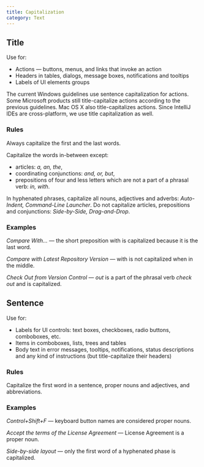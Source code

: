 ```yaml
---
title: Capitalization
category: Text
---
```


## Title

Use for:
* Actions — buttons, menus, and links that invoke an action
* Headers in tables, dialogs, message boxes, notifications and tooltips
* Labels of UI elements groups 

<aside class="note sideblock _visible">The current Windows guidelines use sentence capitalization for actions. Some Microsoft products still title-capitalize actions according to the previous guidelines. Mac OS X also title-capitalizes actions. Since IntelliJ IDEs are cross-platform, we use title capitalization as well.</aside>


### Rules

Always capitalize the first and the last words.

Capitalize the words in-between except:
* articles: _a, an, the_,
* coordinating conjunctions: *and, or, but*,
* prepositions of four and less letters which are not a part of a phrasal verb: *in, with*.

In hyphenated phrases, capitalize all nouns, adjectives and adverbs: *Auto-Indent, Command-Line Launcher*.
Do not capitalize articles, prepositions and conjunctions: *Side-by-Side, Drag-and-Drop*.


### Examples
<p class="noanchor">
<i>Compare With…</i> — the short preposition with is capitalized because it is the last word. <br/>

<i>Compare with Latest Repository Version</i> — with is not capitalized when in the middle. <br/>

<i>Check Out from Version Control</i> — <i>out</i> is a part of the phrasal verb <i>check out</i> and is capitalized.
</p>


## Sentence

Use for:
* Labels for UI controls: text boxes, checkboxes, radio buttons, comboboxes, etc.
* Items in comboboxes, lists, trees and tables
* Body text in error messages, tooltips, notifications, status descriptions and any kind of instructions (but title-capitalize their headers)

### Rules
Capitalize the first word in a sentence, proper nouns and adjectives, and abbreviations.

### Examples
<p class="noanchor">
<i>Control+Shift+F</i> — keyboard button names are considered proper nouns. <br/>

<i>Accept the terms of the License Agreement</i> — License Agreement is a proper noun. <br/>

<i>Side-by-side layout</i> — only the first word of a hyphenated phase is capitalized.
</p>